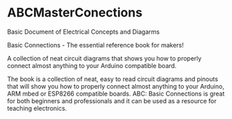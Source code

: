 # ABCMasterConections
Basic Document of Electrical Concepts and Diagarms

Basic Connections - The essential reference book for makers!

A collection of neat circuit diagrams that shows you how to properly connect almost anything to your Arduino compatible board.

The book is a collection of neat, easy to read circuit diagrams and pinouts that will show you how to properly connect almost anything to your Arduino, ARM mbed or ESP8266 compatible boards. ABC: Basic Connections is great for both beginners and professionals and it can be used as a resource for teaching electronics.
